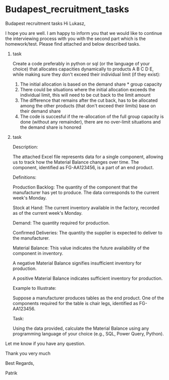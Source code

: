 # Budapest_recruitment_tasks

Budapest recruitment tasks
Hi Lukasz,

I hope you are well. I am happy to inform you that we would like to continue the interviewing process with you with the
second part which is the homework/test. Please find attached and below described tasks.

1. task

    Create a code preferably in python or sql (or the language of your choice) that allocates capacities dynamically to
    products A B C D E, while making sure they don't exceed their individual limit (if they exist):
    
    1. The initial allocation is based on the demand share * group capacity
    2. There could be situations where the initial allocation exceeds the individual limit, this will need to be cut back to
       the limit amount
    3. The difference that remains after the cut back, has to be allocated among the other products (that don't exceed their
       limits)  base on their demand share
    4. The code is succesful if the re-allocation of the full group capacity is done (without any remainder), there are no
       over-limit situations and the demand share is honored


2. task

    Description:
    
    The attached Excel file represents data for a single component, allowing us to track how the Material Balance changes
    over time. The component, identified as FG-AA123456, is a part of an end product.
    
    Definitions:
    
    Production Backlog: The quantity of the component that the manufacturer has yet to produce. The data corresponds to the
    current week's Monday.
    
    Stock at Hand: The current inventory available in the factory, recorded as of the current week's Monday.
    
    Demand: The quantity required for production.
    
    Confirmed Deliveries: The quantity the supplier is expected to deliver to the manufacturer.
    
    Material Balance: This value indicates the future availability of the component in inventory.
    
    A negative Material Balance signifies insufficient inventory for production.
    
    A positive Material Balance indicates sufficient inventory for production.
    
    Example to Illustrate:
    
    Suppose a manufacturer produces tables as the end product. One of the components required for the table is chair legs,
    identified as FG-AA123456.
    
    Task:
    
    Using the data provided, calculate the Material Balance using any programming language of your choice (e.g., SQL, Power
    Query, Python).

Let me know if you have any question.

Thank you very much

Best Regards,

Patrik